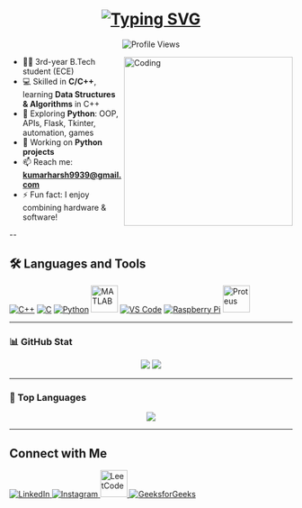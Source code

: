 <h1 align="center">
  <a href="https://github.com/darxharsh373">
    <img src="https://readme-typing-svg.demolab.com?font=Fira+Code&duration=3000&pause=1000&center=true&vCenter=true&width=435&lines=Hi+%F0%9F%91%8B%2C+I'm+Harsh.;3rd+year+B.Tech+(ECE);DSA+%26+Python+Developer;Tech+Enthusiast+%F0%9F%94%8A" alt="Typing SVG" />
  </a>
</h1>
<p align="center">
  <img src="https://komarev.com/ghpvc/?username=darxharsh373&label=Profile%20Views&color=blue&style=flat" alt="Profile Views" />
</p>


<img align="right" alt="Coding" width="300" src="https://media.giphy.com/media/qgQUggAC3Pfv687qPC/giphy.gif">

- 👨‍🎓 3rd-year B.Tech student (ECE)  
- 💻 Skilled in **C/C++**, learning **Data Structures & Algorithms** in C++  
- 🐍 Exploring **Python**: OOP, APIs, Flask, Tkinter, automation, games  
- 🔧 Working on **Python projects**  
- 📫 Reach me: **kumarharsh9939@gmail.com**  
- ⚡ Fun fact: I enjoy combining hardware & software!

--

## 🛠 Languages and Tools

<p align="left">
  <a href="https://isocpp.org/" target="_blank"><img src="https://img.icons8.com/color/48/000000/c-plus-plus-logo.png" alt="C++"/></a>
  <a href="https://en.wikipedia.org/wiki/C_(programming_language)" target="_blank"><img src="https://img.icons8.com/color/48/000000/c-programming.png" alt="C"/></a>
  <a href="https://www.python.org/" target="_blank"><img src="https://img.icons8.com/color/48/000000/python.png" alt="Python"/></a>
  <a href="https://www.mathworks.com/products/matlab.html" target="_blank"><img src="https://upload.wikimedia.org/wikipedia/commons/2/21/Matlab_Logo.png" width="48" alt="MATLAB"/></a>
  <a href="https://code.visualstudio.com/" target="_blank"><img src="https://img.icons8.com/color/48/000000/visual-studio-code-2019.png" alt="VS Code"/></a>
  <a href="https://www.raspberrypi.com/" target="_blank"><img src="https://img.icons8.com/color/48/000000/raspberry-pi.png" alt="Raspberry Pi"/></a>
  <a href="#"><img src="https://cdn.worldvectorlogo.com/logos/proteus.svg" width="48" alt="Proteus"/></a>
</p>

---

### 📊 GitHub Stat

<p align="center">
  <img src="https://github-readme-stats.vercel.app/api?username=darxharsh373&show_icons=true&theme=radical&hide_title=true&hide_border=true&count_private=true&line_height=20&card_width=320" />
  <img src="https://github-readme-streak-stats.herokuapp.com?user=darxharsh373&theme=radical&hide_border=true&card_width=320" />
</p>

---

### 🧠 Top Languages

<p align="center">
  <img src="https://github-readme-stats.vercel.app/api/top-langs/?username=darxharsh373&layout=compact&theme=radical&hide_border=true&card_width=320" />
</p>

---

## Connect with Me

<p align="left">
  <a href="https://www.linkedin.com/in/harsh-kumar-656415164/" target="_blank">
    <img src="https://img.icons8.com/color/48/000000/linkedin.png" alt="LinkedIn"/>
  </a>
  <a href="https://www.instagram.com/harsh_6373/" target="_blank">
    <img src="https://img.icons8.com/color/48/000000/instagram-new.png" alt="Instagram"/>
  </a>
  <a href="https://leetcode.com/u/darxharsh/" target="_blank">
    <img src="https://upload.wikimedia.org/wikipedia/commons/1/19/LeetCode_logo_black.png" width="48" alt="LeetCode"/>
  </a>
  <a href="https://www.geeksforgeeks.org/user/kumarharsh6373/" target="_blank">
    <img src="https://img.shields.io/badge/GeeksforGeeks-2F8D46?style=for-the-badge&logo=GeeksforGeeks&logoColor=white" alt="GeeksforGeeks"/>
  </a>
</p>




